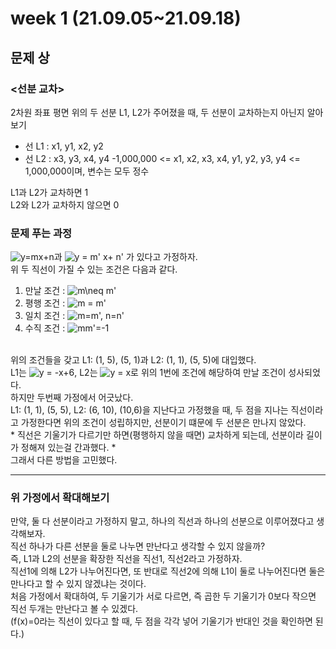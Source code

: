 # week 1 (21.09.05~21.09.18)
## 문제 상
### <선분 교차>
2차원 좌표 평면 위의 두 선분 L1, L2가 주어졌을 때, 두 선분이 교차하는지 아닌지 알아보기
- 선 L1 : x1, y1, x2, y2
- 선 L2 : x3, y3, x4, y4
-1,000,000 <= x1, x2, x3, x4, y1, y2, y3, y4 <= 1,000,000이며, 변수는 모두 정수
  
L1과 L2가 교차하면 1 <br>
L2와 L2가 교차하지 않으면 0

### 문제 푸는 과정
<img src="https://latex.codecogs.com/svg.image?y=mx&plus;n" title="y=mx+n" />과 <img src="https://latex.codecogs.com/svg.image?y&space;=&space;m'&space;x&plus;&space;n'" title="y = m' x+ n'" /> 가 있다고 가정하자.
<br>
위 두 직선이 가질 수 있는 조건은 다음과 같다.
1. 만날 조건 : <img src="https://latex.codecogs.com/svg.image?m\neq&space;m'" title="m\neq m'" />
2. 평행 조건 : <img src="https://latex.codecogs.com/svg.image?m&space;=&space;m'" title="m = m'" />
3. 일치 조건 : <img src="https://latex.codecogs.com/svg.image?m=m',&space;n=n'" title="m=m', n=n'" />
4. 수직 조건 : <img src="https://latex.codecogs.com/svg.image?mm'=-1" title="mm'=-1" />

<br>
위의 조건들을 갖고 L1: (1, 5), (5, 1)과 L2: (1, 1), (5, 5)에 대입했다. <br>
L1는 <img src="https://latex.codecogs.com/svg.image?y&space;=&space;-x&plus;6&space;" title="y = -x+6 " />, L2는 <img src="https://latex.codecogs.com/svg.image?y&space;=&space;x&space;" title="y = x " />로 위의 1번에 조건에 해당하여 만날 조건이 성사되었다.
<br>
하지만 두번째 가정에서 어긋났다. <br>
L1: (1, 1), (5, 5), L2: (6, 10), (10,6)을 지난다고 가정했을 때, 두 점을 지나는 직선이라고 가정한다면 위의 조건이 성립하지만, 선분이기 떄문에 두 선분은 만나지 않았다. <br>
* 직선은 기울기가 다르기만 하면(평행하지 않을 때면) 교차하게 되는데, 선분이라 길이가 정해져 있는걸 간과했다. *
<br>그래서 다른 방법을 고민했다.


<hr>

### 위 가정에서 확대해보기
만약, 둘 다 선분이라고 가정하지 말고, 하나의 직선과 하나의 선분으로 이루어졌다고 생각해보자. <br>
직선 하나가 다른 선분을 둘로 나누면 만난다고 생각할 수 있지 않을까? <br>
즉, L1과 L2의 선분을 확장한 직선을 직선1, 직선2라고 가정하자. <br>
직선1에 의해 L2가 나누어진다면, 또 반대로 직선2에 의해 L1이 둘로 나누어진다면 둘은 만나다고 할 수 있지 않겠냐는 것이다. <br>
처음 가정에서 확대하여, 두 기울기가 서로 다르면, 즉 곱한 두 기울기가 0보다 작으면 직선 두개는 만난다고 볼 수 있겠다. <br>
(f(x)=0라는 직선이 있다고 할 때, 두 점을 각각 넣어 기울기가 반대인 것을 확인하면 된다.)


